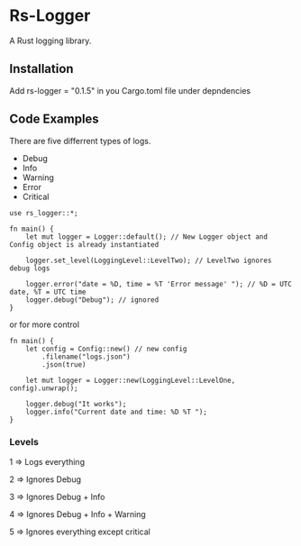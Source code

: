# Rs-Logger

A Rust logging library.

## Installation

Add rs-logger = "0.1.5" in you Cargo.toml file under depndencies

## Code Examples

There are five differrent types of logs.

* Debug
* Info
* Warning
* Error
* Critical
  
```
use rs_logger::*;

fn main() {
    let mut logger = Logger::default(); // New Logger object and Config object is already instantiated

    logger.set_level(LoggingLevel::LevelTwo); // LevelTwo ignores debug logs

    logger.error("date = %D, time = %T 'Error message' "); // %D = UTC date, %T = UTC time
    logger.debug("Debug"); // ignored
}

```

or for more control

```
fn main() {
    let config = Config::new() // new config
        .filename("logs.json")
        .json(true)
    
    let mut logger = Logger::new(LoggingLevel::LevelOne, config).unwrap();

    logger.debug("It works");
    logger.info("Current date and time: %D %T ");
}
```

### Levels

1 => Logs everything

2 => Ignores Debug

3 => Ignores Debug + Info

4 => Ignores Debug + Info + Warning

5 => Ignores everything except critical

